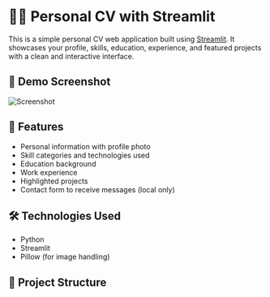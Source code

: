 # 🧑‍💼 Personal CV with Streamlit

This is a simple personal CV web application built using [Streamlit](https://streamlit.io/). It showcases your profile, skills, education, experience, and featured projects with a clean and interactive interface.

## 📸 Demo Screenshot

![Screenshot](screenshot.png)

## 🚀 Features

- Personal information with profile photo
- Skill categories and technologies used
- Education background
- Work experience
- Highlighted projects
- Contact form to receive messages (local only)

## 🛠 Technologies Used

- Python
- Streamlit
- Pillow (for image handling)

## 📂 Project Structure

